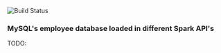 ![Build Status](https://travis-ci.org/matyb/spark-employee.svg?branch=master)
### MySQL's employee database loaded in different Spark API's

TODO:
